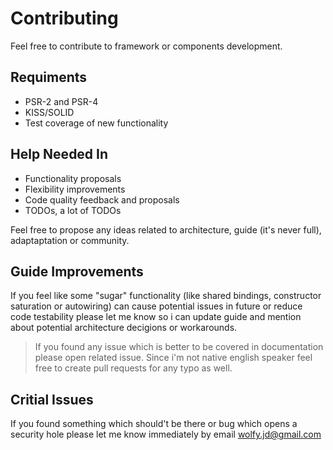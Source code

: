 # Contributing
Feel free to contribute to framework or components development. 

## Requiments
* PSR-2 and PSR-4
* KISS/SOLID
* Test coverage of new functionality

## Help Needed In
* Functionality proposals
* Flexibility improvements
* Code quality feedback and proposals
* TODOs, a lot of TODOs

Feel free to propose any ideas related to architecture, guide (it's never full), adaptaptation or community.

## Guide Improvements
If you feel like some "sugar" functionality (like shared bindings, constructor saturation or autowiring) can cause potential issues in future or reduce code testability please let me know so i can update guide and mention about potential architecture decigions or workarounds.

> If you found any issue which is better to be covered in documentation please open related issue. Since i'm not native english speaker feel free to create pull requests for any typo as well.

## Critial Issues
If you found something which should't be there or bug which opens a security hole please let me know immediately by email wolfy.jd@gmail.com
